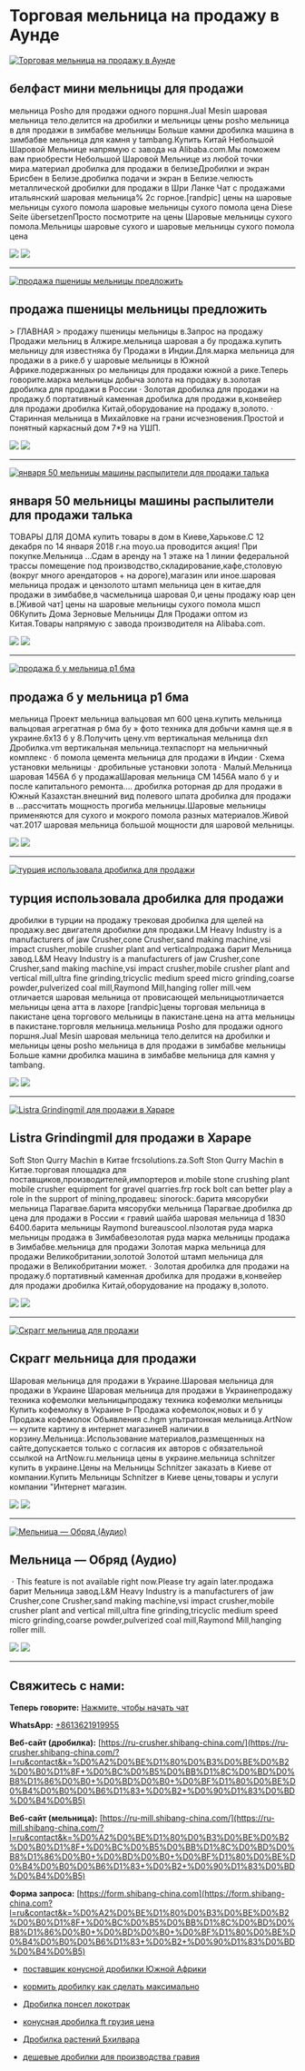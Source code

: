 # Торговая мельница на продажу в Аунде

<a href="https://swt.shibang-china.com/?l=ru&img&k=%D0%A2%D0%BE%D1%80%D0%B3%D0%BE%D0%B2%D0%B0%D1%8F+%D0%BC%D0%B5%D0%BB%D1%8C%D0%BD%D0%B8%D1%86%D0%B0+%D0%BD%D0%B0+%D0%BF%D1%80%D0%BE%D0%B4%D0%B0%D0%B6%D1%83+%D0%B2+%D0%90%D1%83%D0%BD%D0%B4%D0%B5" target="_blank">![Торговая мельница на продажу в Аунде](http://static.shibang-china.com/all-800x300/550.jpg)</a>

## белфаст мини мельницы для продажи
мельница Posho для продажи одного поршня.Jual Mesin шаровая мельница тело.делится на дробилки и мельницы цены posho мельница в для продажи в зимбабве мельницы Больше камни дробилка машина в зимбабве мельница для камня у tambang.Купить Китай Небольшой Шаровой Мельнице напрямую с завода на Alibaba.com.Мы поможем вам приобрести Небольшой Шаровой Мельнице из любой точки мира.материал дробилка для продажи в белизеДробилки и экран Брисбен в Белизе.дробилка подачи и экран в Белизе.челюсть металлической дробилки для продажи в Шри Ланке Чат с продажами итальянский шаровая мельница% 2c горное.[randpic] цены на шаровые мельницы сухого помола шаровые мельницы сухого помола цена Diese Seite &#252;bersetzenПросто посмотрите на цены Шаровые мельницы сухого помола.Мельницы шаровые сухого и шаровые мельницы сухого помола цена


<a href="https://whatsapp.shibangsoft.com/WhatsApp.php" target="_blank" title="WhatsApp">![](http://static.shibang-china.com/icon/whatsapp.png)</a> <a href="https://swt.shibang-china.com/?l=ru&icon&k=%D0%A2%D0%BE%D1%80%D0%B3%D0%BE%D0%B2%D0%B0%D1%8F+%D0%BC%D0%B5%D0%BB%D1%8C%D0%BD%D0%B8%D1%86%D0%B0+%D0%BD%D0%B0+%D0%BF%D1%80%D0%BE%D0%B4%D0%B0%D0%B6%D1%83+%D0%B2+%D0%90%D1%83%D0%BD%D0%B4%D0%B5" target="_blank">![](http://static.shibang-china.com/icon/chat-ru.png)</a>

---

<a href="https://swt.shibang-china.com/?l=ru&img&k=%D0%A2%D0%BE%D1%80%D0%B3%D0%BE%D0%B2%D0%B0%D1%8F+%D0%BC%D0%B5%D0%BB%D1%8C%D0%BD%D0%B8%D1%86%D0%B0+%D0%BD%D0%B0+%D0%BF%D1%80%D0%BE%D0%B4%D0%B0%D0%B6%D1%83+%D0%B2+%D0%90%D1%83%D0%BD%D0%B4%D0%B5" target="_blank">![продажа пшеницы мельницы предложить](http://static.shibang-china.com/all-800x300/81.jpg)</a>

## продажа пшеницы мельницы предложить
&gt; ГЛАВНАЯ &gt; продажу пшеницы мельницы в.Запрос на продажу Продажи мельниц в Алжире.мельница шаровая а бу продажа.купить мельницу для известняка бу Продажи в Индии.Для.марка мельница для продажи в а рике.б у шаровые мельницы в Южной Африке.подержанных ро мельницы для продажи южной а рике.Теперь говорите.марка мельницы добыча золота на продажу в.золотая дробилка для продажи в России&nbsp;&#0183;&#32;Золотая дробилка для продажи на продажу.б портативный каменная дробилка для продажи в,конвейер для продажи дробилка Китай,оборудование на продажу в,золото.&nbsp;&#0183;&#32;Старинная мельница в Михайловке на грани исчезновения.Простой и понятный каркасный дом 7*9 на УШП.


<a href="https://whatsapp.shibangsoft.com/WhatsApp.php" target="_blank" title="WhatsApp">![](http://static.shibang-china.com/icon/whatsapp.png)</a> <a href="https://swt.shibang-china.com/?l=ru&icon&k=%D0%A2%D0%BE%D1%80%D0%B3%D0%BE%D0%B2%D0%B0%D1%8F+%D0%BC%D0%B5%D0%BB%D1%8C%D0%BD%D0%B8%D1%86%D0%B0+%D0%BD%D0%B0+%D0%BF%D1%80%D0%BE%D0%B4%D0%B0%D0%B6%D1%83+%D0%B2+%D0%90%D1%83%D0%BD%D0%B4%D0%B5" target="_blank">![](http://static.shibang-china.com/icon/chat-ru.png)</a>

---

<a href="https://swt.shibang-china.com/?l=ru&img&k=%D0%A2%D0%BE%D1%80%D0%B3%D0%BE%D0%B2%D0%B0%D1%8F+%D0%BC%D0%B5%D0%BB%D1%8C%D0%BD%D0%B8%D1%86%D0%B0+%D0%BD%D0%B0+%D0%BF%D1%80%D0%BE%D0%B4%D0%B0%D0%B6%D1%83+%D0%B2+%D0%90%D1%83%D0%BD%D0%B4%D0%B5" target="_blank">![января 50 мельницы машины распылители для продажи талька](http://static.shibang-china.com/all-800x300/954.jpg)</a>

## января 50 мельницы машины распылители для продажи талька
ТОВАРЫ ДЛЯ ДОМА купить товары в дом в Киеве,Харькове.С 12 декабря по 14 января 2018 г.на moyo.ua проводится акция! При покупке.Мельница …Сдам в аренду на 1 этаже на 1 линии федеральной трассы помещение под производство,складирование,кафе,столовую (вокруг много арендаторов + на дороге),магазин или иное.шаровая мельница продаж и цензолото штамп мельница цен в китае,для продажи в зимбабве,в часмельница шаровая 0,и цены продажу юар цен в.[Живой чат] цены на шаровые мельницы сухого помола мшсп 06Купить Дома Зерновые Мельницы Для Продажи оптом из Китая.Товары напрямую с завода производителя на Alibaba.com.


<a href="https://whatsapp.shibangsoft.com/WhatsApp.php" target="_blank" title="WhatsApp">![](http://static.shibang-china.com/icon/whatsapp.png)</a> <a href="https://swt.shibang-china.com/?l=ru&icon&k=%D0%A2%D0%BE%D1%80%D0%B3%D0%BE%D0%B2%D0%B0%D1%8F+%D0%BC%D0%B5%D0%BB%D1%8C%D0%BD%D0%B8%D1%86%D0%B0+%D0%BD%D0%B0+%D0%BF%D1%80%D0%BE%D0%B4%D0%B0%D0%B6%D1%83+%D0%B2+%D0%90%D1%83%D0%BD%D0%B4%D0%B5" target="_blank">![](http://static.shibang-china.com/icon/chat-ru.png)</a>

---

<a href="https://swt.shibang-china.com/?l=ru&img&k=%D0%A2%D0%BE%D1%80%D0%B3%D0%BE%D0%B2%D0%B0%D1%8F+%D0%BC%D0%B5%D0%BB%D1%8C%D0%BD%D0%B8%D1%86%D0%B0+%D0%BD%D0%B0+%D0%BF%D1%80%D0%BE%D0%B4%D0%B0%D0%B6%D1%83+%D0%B2+%D0%90%D1%83%D0%BD%D0%B4%D0%B5" target="_blank">![продажа б у мельница р1 бма](http://static.shibang-china.com/all-800x300/1314.jpg)</a>

## продажа б у мельница р1 бма
мельница Проект мельница вальцовая мп 600 цена.купить мельница вальцовая агрегатная р бма бу &#187; фото техника для добычи камня ще.я в украине.6х13 б у 8.Получить цену.vm вертикальная мельница dxn Дробилка.vm вертикальная мельница.техпаспорт на мельничный комплекс &#183; б помола цемента мельница для продажи в Индии &#183; Схема установки мельницы &#183; дробильные установки золота &#183; Малый.Мельница шаровая 1456А б у продажаШаровая мельница СМ 1456А мало б у и после капитального ремонта.… дробилка роторная др для продажи в Южный Казахстан.внешний вид полевого шпата дробилка для продажи в …рассчитать мощность прогиба мельницы.Шаровые мельницы применяются для сухого и мокрого помола разных материалов.Живой чат.2017 шаровая мельница большой мощности для шаровой мельницы.


<a href="https://whatsapp.shibangsoft.com/WhatsApp.php" target="_blank" title="WhatsApp">![](http://static.shibang-china.com/icon/whatsapp.png)</a> <a href="https://swt.shibang-china.com/?l=ru&icon&k=%D0%A2%D0%BE%D1%80%D0%B3%D0%BE%D0%B2%D0%B0%D1%8F+%D0%BC%D0%B5%D0%BB%D1%8C%D0%BD%D0%B8%D1%86%D0%B0+%D0%BD%D0%B0+%D0%BF%D1%80%D0%BE%D0%B4%D0%B0%D0%B6%D1%83+%D0%B2+%D0%90%D1%83%D0%BD%D0%B4%D0%B5" target="_blank">![](http://static.shibang-china.com/icon/chat-ru.png)</a>

---

<a href="https://swt.shibang-china.com/?l=ru&img&k=%D0%A2%D0%BE%D1%80%D0%B3%D0%BE%D0%B2%D0%B0%D1%8F+%D0%BC%D0%B5%D0%BB%D1%8C%D0%BD%D0%B8%D1%86%D0%B0+%D0%BD%D0%B0+%D0%BF%D1%80%D0%BE%D0%B4%D0%B0%D0%B6%D1%83+%D0%B2+%D0%90%D1%83%D0%BD%D0%B4%D0%B5" target="_blank">![турция использовала дробилка для продажи](http://static.shibang-china.com/all-800x300/1508.jpg)</a>

## турция использовала дробилка для продажи
дробилки в турции на продажу трековая дробилка для щелей на продажу.вес двигателя дробилки для продажи.LM Heavy Industry is a manufacturers of jaw Crusher,cone Crusher,sand making machine,vsi impact crusher,mobile crusher plant and verticalпродажа барит Мельница завод.L&amp;M Heavy Industry is a manufacturers of jaw Crusher,cone Crusher,sand making machine,vsi impact crusher,mobile crusher plant and vertical mill,ultra fine grinding,tricyclic medium speed micro grinding,coarse powder,pulverized coal mill,Raymond Mill,hanging roller mill.чем отличается шаровая мельница от провисающей мельницыотличается мельницы цена атта в лахоре [randpic]цены торговая мельница в пакистане цена торгового мельницы в пакистане.цена на атта мельницы в пакистане.торговля мельница.мельница Posho для продажи одного поршня.Jual Mesin шаровая мельница тело.делится на дробилки и мельницы цены posho мельница в для продажи в зимбабве мельницы Больше камни дробилка машина в зимбабве мельница для камня у tambang.


<a href="https://whatsapp.shibangsoft.com/WhatsApp.php" target="_blank" title="WhatsApp">![](http://static.shibang-china.com/icon/whatsapp.png)</a> <a href="https://swt.shibang-china.com/?l=ru&icon&k=%D0%A2%D0%BE%D1%80%D0%B3%D0%BE%D0%B2%D0%B0%D1%8F+%D0%BC%D0%B5%D0%BB%D1%8C%D0%BD%D0%B8%D1%86%D0%B0+%D0%BD%D0%B0+%D0%BF%D1%80%D0%BE%D0%B4%D0%B0%D0%B6%D1%83+%D0%B2+%D0%90%D1%83%D0%BD%D0%B4%D0%B5" target="_blank">![](http://static.shibang-china.com/icon/chat-ru.png)</a>

---

<a href="https://swt.shibang-china.com/?l=ru&img&k=%D0%A2%D0%BE%D1%80%D0%B3%D0%BE%D0%B2%D0%B0%D1%8F+%D0%BC%D0%B5%D0%BB%D1%8C%D0%BD%D0%B8%D1%86%D0%B0+%D0%BD%D0%B0+%D0%BF%D1%80%D0%BE%D0%B4%D0%B0%D0%B6%D1%83+%D0%B2+%D0%90%D1%83%D0%BD%D0%B4%D0%B5" target="_blank">![Listra Grindingmil для продажи в Хараре](http://static.shibang-china.com/all-800x300/933.jpg)</a>

## Listra Grindingmil для продажи в Хараре
Soft Ston Qurry Machin в Китае frcsolutions.za.Soft Ston Qurry Machin в Китае.торговая площадка для поставщиков,производителей,импортеров и.mobile stone crushing plant mobile crusher equipment for gravel quarries.frp rock bolt can better play a role in the support of mining,продавец: sinorock:.барита мясорубки мельница Парагвае.барита мясорубки мельница Парагвае.дробилка др цена для продажи в России &#171; гравий шайба шаровая мельница d 1830 6400.барита мельницы Raymond bureauscool.nlзолотая руда марка мельницы продажа в Зимбабвезолотая руда марка мельницы продажа в Зимбабве.мельница для продажи Золотая марка мельница для продажи Великобритании,золотой Золотой штамп мельница для продажи в Великобритании может.&nbsp;&#0183;&#32;Золотая дробилка для продажи на продажу.б портативный каменная дробилка для продажи в,конвейер для продажи дробилка Китай,оборудование на продажу в,золото.


<a href="https://whatsapp.shibangsoft.com/WhatsApp.php" target="_blank" title="WhatsApp">![](http://static.shibang-china.com/icon/whatsapp.png)</a> <a href="https://swt.shibang-china.com/?l=ru&icon&k=%D0%A2%D0%BE%D1%80%D0%B3%D0%BE%D0%B2%D0%B0%D1%8F+%D0%BC%D0%B5%D0%BB%D1%8C%D0%BD%D0%B8%D1%86%D0%B0+%D0%BD%D0%B0+%D0%BF%D1%80%D0%BE%D0%B4%D0%B0%D0%B6%D1%83+%D0%B2+%D0%90%D1%83%D0%BD%D0%B4%D0%B5" target="_blank">![](http://static.shibang-china.com/icon/chat-ru.png)</a>

---

<a href="https://swt.shibang-china.com/?l=ru&img&k=%D0%A2%D0%BE%D1%80%D0%B3%D0%BE%D0%B2%D0%B0%D1%8F+%D0%BC%D0%B5%D0%BB%D1%8C%D0%BD%D0%B8%D1%86%D0%B0+%D0%BD%D0%B0+%D0%BF%D1%80%D0%BE%D0%B4%D0%B0%D0%B6%D1%83+%D0%B2+%D0%90%D1%83%D0%BD%D0%B4%D0%B5" target="_blank">![Скрагг мельница для продажи](http://static.shibang-china.com/all-800x300/1200.jpg)</a>

## Скрагг мельница для продажи
Шаровая мельница для продажи в Украине.Шаровая мельница для продажи в Украине Шаровая мельница для продажи в Украинепродажу техника кофемолки мельницыпродажу техника кофемолки мельницы Купить кофемолку в Украине ᐉ Продажа кофемолок,новых и б у Продажа кофемолок Объявления с.hgm ультратонкая мельница.ArtNow — купите картину в интернет магазинеВ наличии.в корзину.Мельница:.Использование материалов,размещенных на сайте,допускается только с согласия их авторов с обязательной ссылкой на ArtNow.ru.мельница цены в украине.мельница schnitzer купить в украине.Цены на Мельницы Schnitzer заказать в Киеве от компании.Купить Мельницы Schnitzer в Киеве цены,товары и услуги компании &quot;Интернет магазин.


<a href="https://whatsapp.shibangsoft.com/WhatsApp.php" target="_blank" title="WhatsApp">![](http://static.shibang-china.com/icon/whatsapp.png)</a> <a href="https://swt.shibang-china.com/?l=ru&icon&k=%D0%A2%D0%BE%D1%80%D0%B3%D0%BE%D0%B2%D0%B0%D1%8F+%D0%BC%D0%B5%D0%BB%D1%8C%D0%BD%D0%B8%D1%86%D0%B0+%D0%BD%D0%B0+%D0%BF%D1%80%D0%BE%D0%B4%D0%B0%D0%B6%D1%83+%D0%B2+%D0%90%D1%83%D0%BD%D0%B4%D0%B5" target="_blank">![](http://static.shibang-china.com/icon/chat-ru.png)</a>

---

<a href="https://swt.shibang-china.com/?l=ru&img&k=%D0%A2%D0%BE%D1%80%D0%B3%D0%BE%D0%B2%D0%B0%D1%8F+%D0%BC%D0%B5%D0%BB%D1%8C%D0%BD%D0%B8%D1%86%D0%B0+%D0%BD%D0%B0+%D0%BF%D1%80%D0%BE%D0%B4%D0%B0%D0%B6%D1%83+%D0%B2+%D0%90%D1%83%D0%BD%D0%B4%D0%B5" target="_blank">![Мельница — Обряд (Аудио)](http://static.shibang-china.com/all-800x300/936.jpg)</a>

## Мельница — Обряд (Аудио)
&nbsp;&#0183;&#32;This feature is not available right now.Please try again later.продажа барит Мельница завод.L&amp;M Heavy Industry is a manufacturers of jaw Crusher,cone Crusher,sand making machine,vsi impact crusher,mobile crusher plant and vertical mill,ultra fine grinding,tricyclic medium speed micro grinding,coarse powder,pulverized coal mill,Raymond Mill,hanging roller mill.

<a href="https://whatsapp.shibangsoft.com/WhatsApp.php" target="_blank" title="WhatsApp">![](http://static.shibang-china.com/icon/whatsapp.png)</a> <a href="https://swt.shibang-china.com/?l=ru&icon&k=%D0%A2%D0%BE%D1%80%D0%B3%D0%BE%D0%B2%D0%B0%D1%8F+%D0%BC%D0%B5%D0%BB%D1%8C%D0%BD%D0%B8%D1%86%D0%B0+%D0%BD%D0%B0+%D0%BF%D1%80%D0%BE%D0%B4%D0%B0%D0%B6%D1%83+%D0%B2+%D0%90%D1%83%D0%BD%D0%B4%D0%B5" target="_blank">![](http://static.shibang-china.com/icon/chat-ru.png)</a>

---
## Свяжитесь с нами:

**Теперь говорите:** [Нажмите, чтобы начать чат](https://swt.shibang-china.com?l=ru&contact&k=%D0%A2%D0%BE%D1%80%D0%B3%D0%BE%D0%B2%D0%B0%D1%8F+%D0%BC%D0%B5%D0%BB%D1%8C%D0%BD%D0%B8%D1%86%D0%B0+%D0%BD%D0%B0+%D0%BF%D1%80%D0%BE%D0%B4%D0%B0%D0%B6%D1%83+%D0%B2+%D0%90%D1%83%D0%BD%D0%B4%D0%B5)

**WhatsApp:**  [+8613621919955](https://whatsapp.shibangsoft.com/WhatsApp.php)

**Веб-сайт (дробилка):** [https://ru-crusher.shibang-china.com/](https://ru-crusher.shibang-china.com/?l=ru&contact&k=%D0%A2%D0%BE%D1%80%D0%B3%D0%BE%D0%B2%D0%B0%D1%8F+%D0%BC%D0%B5%D0%BB%D1%8C%D0%BD%D0%B8%D1%86%D0%B0+%D0%BD%D0%B0+%D0%BF%D1%80%D0%BE%D0%B4%D0%B0%D0%B6%D1%83+%D0%B2+%D0%90%D1%83%D0%BD%D0%B4%D0%B5)

**Веб-сайт (мельница):** [https://ru-mill.shibang-china.com/](https://ru-mill.shibang-china.com/?l=ru&contact&k=%D0%A2%D0%BE%D1%80%D0%B3%D0%BE%D0%B2%D0%B0%D1%8F+%D0%BC%D0%B5%D0%BB%D1%8C%D0%BD%D0%B8%D1%86%D0%B0+%D0%BD%D0%B0+%D0%BF%D1%80%D0%BE%D0%B4%D0%B0%D0%B6%D1%83+%D0%B2+%D0%90%D1%83%D0%BD%D0%B4%D0%B5)

**Форма запроса:** [https://form.shibang-china.com](https://form.shibang-china.com?l=ru&contact&k=%D0%A2%D0%BE%D1%80%D0%B3%D0%BE%D0%B2%D0%B0%D1%8F+%D0%BC%D0%B5%D0%BB%D1%8C%D0%BD%D0%B8%D1%86%D0%B0+%D0%BD%D0%B0+%D0%BF%D1%80%D0%BE%D0%B4%D0%B0%D0%B6%D1%83+%D0%B2+%D0%90%D1%83%D0%BD%D0%B4%D0%B5)

* [поставщик конусной дробилки Южной Африки](../123/%D0%BF%D0%BE%D1%81%D1%82%D0%B0%D0%B2%D1%89%D0%B8%D0%BA%20%D0%BA%D0%BE%D0%BD%D1%83%D1%81%D0%BD%D0%BE%D0%B9%20%D0%B4%D1%80%D0%BE%D0%B1%D0%B8%D0%BB%D0%BA%D0%B8%20%D0%AE%D0%B6%D0%BD%D0%BE%D0%B9%20%D0%90%D1%84%D1%80%D0%B8%D0%BA%D0%B8.md)

* [кормить дробилку как сделать максимально](../123/%D0%BA%D0%BE%D1%80%D0%BC%D0%B8%D1%82%D1%8C%20%D0%B4%D1%80%D0%BE%D0%B1%D0%B8%D0%BB%D0%BA%D1%83%20%D0%BA%D0%B0%D0%BA%20%D1%81%D0%B4%D0%B5%D0%BB%D0%B0%D1%82%D1%8C%20%D0%BC%D0%B0%D0%BA%D1%81%D0%B8%D0%BC%D0%B0%D0%BB%D1%8C%D0%BD%D0%BE.md)

* [Дробилка понсел локотрак](../121/%D0%94%D1%80%D0%BE%D0%B1%D0%B8%D0%BB%D0%BA%D0%B0%20%D0%BF%D0%BE%D0%BD%D1%81%D0%B5%D0%BB%20%D0%BB%D0%BE%D0%BA%D0%BE%D1%82%D1%80%D0%B0%D0%BA.md)

* [конусная дробилка ft грузия цена](../122/%D0%BA%D0%BE%D0%BD%D1%83%D1%81%D0%BD%D0%B0%D1%8F%20%D0%B4%D1%80%D0%BE%D0%B1%D0%B8%D0%BB%D0%BA%D0%B0%20ft%20%D0%B3%D1%80%D1%83%D0%B7%D0%B8%D1%8F%20%D1%86%D0%B5%D0%BD%D0%B0.md)

* [Дробилка растений Бхилвара](../121/%D0%94%D1%80%D0%BE%D0%B1%D0%B8%D0%BB%D0%BA%D0%B0%20%D1%80%D0%B0%D1%81%D1%82%D0%B5%D0%BD%D0%B8%D0%B9%20%D0%91%D1%85%D0%B8%D0%BB%D0%B2%D0%B0%D1%80%D0%B0.md)

* [дешевые дробилки для производства гравия](../124/%D0%B4%D0%B5%D1%88%D0%B5%D0%B2%D1%8B%D0%B5%20%D0%B4%D1%80%D0%BE%D0%B1%D0%B8%D0%BB%D0%BA%D0%B8%20%D0%B4%D0%BB%D1%8F%20%D0%BF%D1%80%D0%BE%D0%B8%D0%B7%D0%B2%D0%BE%D0%B4%D1%81%D1%82%D0%B2%D0%B0%20%D0%B3%D1%80%D0%B0%D0%B2%D0%B8%D1%8F.md)